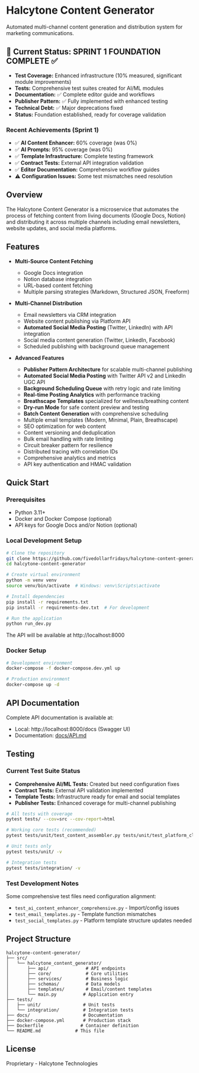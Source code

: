 # Halcytone Content Generator

Automated multi-channel content generation and distribution system for marketing communications.

## 🎯 Current Status: SPRINT 1 FOUNDATION COMPLETE ✅

- **Test Coverage:** Enhanced infrastructure (10% measured, significant module improvements)
- **Tests:** Comprehensive test suites created for AI/ML modules
- **Documentation:** ✅ Complete editor guide and workflows
- **Publisher Pattern:** ✅ Fully implemented with enhanced testing
- **Technical Debt:** ✅ Major deprecations fixed
- **Status:** Foundation established, ready for coverage validation

### Recent Achievements (Sprint 1)
- ✅ **AI Content Enhancer:** 60% coverage (was 0%)
- ✅ **AI Prompts:** 95% coverage (was 0%)
- ✅ **Template Infrastructure:** Complete testing framework
- ✅ **Contract Tests:** External API integration validation
- ✅ **Editor Documentation:** Comprehensive workflow guides
- ⚠️ **Configuration Issues:** Some test mismatches need resolution

## Overview

The Halcytone Content Generator is a microservice that automates the process of fetching content from living documents (Google Docs, Notion) and distributing it across multiple channels including email newsletters, website updates, and social media platforms.

## Features

- **Multi-Source Content Fetching**
  - Google Docs integration
  - Notion database integration
  - URL-based content fetching
  - Multiple parsing strategies (Markdown, Structured JSON, Freeform)

- **Multi-Channel Distribution**
  - Email newsletters via CRM integration
  - Website content publishing via Platform API
  - **Automated Social Media Posting** (Twitter, LinkedIn) with API integration
  - Social media content generation (Twitter, LinkedIn, Facebook)
  - Scheduled publishing with background queue management

- **Advanced Features**
  - **Publisher Pattern Architecture** for scalable multi-channel publishing
  - **Automated Social Media Posting** with Twitter API v2 and LinkedIn UGC API
  - **Background Scheduling Queue** with retry logic and rate limiting
  - **Real-time Posting Analytics** with performance tracking
  - **Breathscape Templates** specialized for wellness/breathing content
  - **Dry-run Mode** for safe content preview and testing
  - **Batch Content Generation** with comprehensive scheduling
  - Multiple email templates (Modern, Minimal, Plain, Breathscape)
  - SEO optimization for web content
  - Content versioning and deduplication
  - Bulk email handling with rate limiting
  - Circuit breaker pattern for resilience
  - Distributed tracing with correlation IDs
  - Comprehensive analytics and metrics
  - API key authentication and HMAC validation

## Quick Start

### Prerequisites

- Python 3.11+
- Docker and Docker Compose (optional)
- API keys for Google Docs and/or Notion (optional)

### Local Development Setup

```bash
# Clone the repository
git clone https://github.com/fivedollarfridays/halcytone-content-generator.git
cd halcytone-content-generator

# Create virtual environment
python -m venv venv
source venv/bin/activate  # Windows: venv\Scripts\activate

# Install dependencies
pip install -r requirements.txt
pip install -r requirements-dev.txt  # For development

# Run the application
python run_dev.py
```

The API will be available at http://localhost:8000

### Docker Setup

```bash
# Development environment
docker-compose -f docker-compose.dev.yml up

# Production environment
docker-compose up -d
```

## API Documentation

Complete API documentation is available at:
- Local: http://localhost:8000/docs (Swagger UI)
- Documentation: [docs/API.md](docs/API.md)

## Testing

### Current Test Suite Status
- **Comprehensive AI/ML Tests:** Created but need configuration fixes
- **Contract Tests:** External API validation implemented
- **Template Tests:** Infrastructure ready for email and social templates
- **Publisher Tests:** Enhanced coverage for multi-channel publishing

```bash
# All tests with coverage
pytest tests/ --cov=src --cov-report=html

# Working core tests (recommended)
pytest tests/unit/test_content_assembler.py tests/unit/test_platform_client.py --cov=src --cov-report=term-missing

# Unit tests only
pytest tests/unit/ -v

# Integration tests
pytest tests/integration/ -v
```

### Test Development Notes
Some comprehensive test files need configuration alignment:
- `test_ai_content_enhancer_comprehensive.py` - Import/config issues
- `test_email_templates.py` - Template function mismatches
- `test_social_templates.py` - Platform template structure updates needed

## Project Structure

```
halcytone-content-generator/
├── src/
│   └── halcytone_content_generator/
│       ├── api/              # API endpoints
│       ├── core/             # Core utilities
│       ├── services/         # Business logic
│       ├── schemas/          # Data models
│       ├── templates/        # Email/content templates
│       └── main.py          # Application entry
├── tests/
│   ├── unit/                # Unit tests
│   └── integration/         # Integration tests
├── docs/                    # Documentation
├── docker-compose.yml       # Production stack
├── Dockerfile              # Container definition
└── README.md             # This file
```

## License

Proprietary - Halcytone Technologies